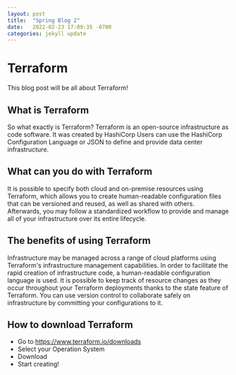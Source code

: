 ```yaml
---
layout: post
title:  "Spring Blog 2"
date:   2022-02-23 17:09:35 -0700
categories: jekyll update
---
```

# Terraform
This blog post will be all about Terraform!
## What is Terraform
So what exactly is Terraform? 
Terraform is an open-source infrastructure as code software. It was created by HashiCorp Users can use the HashiCorp Configuration Language or JSON to define and provide data center infrastructure.

## What can you do with Terraform 
It is possible to specify both cloud and on-premise resources using Terraform, which allows you to create human-readable configuration files that can be versioned and reused, as well as shared with others. Afterwards, you may follow a standardized workflow to provide and manage all of your infrastructure over its entire lifecycle.

## The benefits of using Terraform 
Infrastructure may be managed across a range of cloud platforms using Terraform's infrastructure management capabilities. In order to facilitate the rapid creation of infrastructure code, a human-readable configuration language is used. It is possible to keep track of resource changes as they occur throughout your Terraform deployments thanks to the state feature of Terraform. You can use version control to collaborate safely on infrastructure by committing your configurations to it.

## How to download Terraform 
* Go to https://www.terraform.io/downloads
* Select your Operation System
* Download
* Start creating!